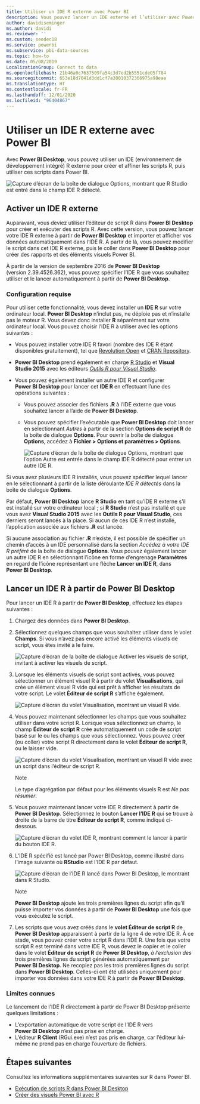 ```yaml
---
title: Utiliser un IDE R externe avec Power BI
description: Vous pouvez lancer un IDE externe et l’utiliser avec Power BI.
author: davidiseminger
ms.author: davidi
ms.reviewer: ''
ms.custom: seodec18
ms.service: powerbi
ms.subservice: pbi-data-sources
ms.topic: how-to
ms.date: 05/08/2019
LocalizationGroup: Connect to data
ms.openlocfilehash: 21b46a0c7637509fa54c3d7ed2b5551cde05f784
ms.sourcegitcommit: 653e18d7041d3dd1cf7a38010372366975a98eae
ms.translationtype: HT
ms.contentlocale: fr-FR
ms.lasthandoff: 12/01/2020
ms.locfileid: "96404867"
---
```

# <a name="use-an-external-r-ide-with-power-bi"></a>Utiliser un IDE R externe avec Power BI
Avec **Power BI Desktop**, vous pouvez utiliser un IDE (environnement de développement intégré) R externe pour créer et affiner les scripts R, puis utiliser ces scripts dans Power BI.

![Capture d’écran de la boîte de dialogue Options, montrant que R Studio est entré dans le champ IDE R détecté.](media/desktop-r-ide/r-ide_1a.png)

## <a name="enable-an-external-r-ide"></a>Activer un IDE R externe
Auparavant, vous deviez utiliser l’éditeur de script R dans **Power BI Desktop** pour créer et exécuter des scripts R. Avec cette version, vous pouvez lancer votre IDE R externe à partir de **Power BI Desktop** et importer et afficher vos données automatiquement dans l’IDE R. À partir de là, vous pouvez modifier le script dans cet IDE R externe, puis le coller dans **Power BI Desktop** pour créer des rapports et des éléments visuels Power BI.

À partir de la version de septembre 2016 de **Power BI Desktop** (version 2.39.4526.362), vous pouvez spécifier l’IDE R que vous souhaitez utiliser et le lancer automatiquement à partir de **Power BI Desktop**.

### <a name="requirements"></a>Configuration requise
Pour utiliser cette fonctionnalité, vous devez installer un **IDE R** sur votre ordinateur local. **Power BI Desktop** n’inclut pas, ne déploie pas et n’installe pas le moteur R. Vous devez donc installer **R** séparément sur votre ordinateur local. Vous pouvez choisir l’IDE R à utiliser avec les options suivantes :

* Vous pouvez installer votre IDE R favori (nombre des IDE R étant disponibles gratuitement), tel que [Revolution Open](https://mran.revolutionanalytics.com/download/) et [CRAN Repository](https://cran.r-project.org/bin/windows/base/).
* **Power BI Desktop** prend également en charge [R Studio](https://www.rstudio.com/) et **Visual Studio 2015** avec les éditeurs [*Outils R pour Visual Studio*](/visualstudio/rtvs).
* Vous pouvez également installer un autre IDE R et configurer **Power BI Desktop** pour lancer cet **IDE R** en effectuant l’une des opérations suivantes :
  
  * Vous pouvez associer des fichiers **.R** à l’IDE externe que vous souhaitez lancer à l’aide de **Power BI Desktop**.
  * Vous pouvez spécifier l’exécutable que **Power BI Desktop** doit lancer en sélectionnant *Autres* à partir de la section **Options de script R** de la boîte de dialogue **Options**. Pour ouvrir la boîte de dialogue **Options**, accédez à **Fichier > Options et paramètres > Options**.
    
    ![Capture d’écran de la boîte de dialogue Options, montrant que l’option Autre est entrée dans le champ IDE R détecté pour entrer un autre IDE R.](media/desktop-r-ide/r-ide_1b.png)

Si vous avez plusieurs IDE R installés, vous pouvez spécifier lequel lancer en le sélectionnant à partir de la liste déroulante *IDE R détectés* dans la boîte de dialogue **Options**.

Par défaut, **Power BI Desktop** lance **R Studio** en tant qu’IDE R externe s’il est installé sur votre ordinateur local ; si **R Studio** n’est pas installé et que vous avez **Visual Studio 2015** avec les **Outils R pour Visual Studio**, ces derniers seront lancés à la place. Si aucun de ces IDE R n’est installé, l’application associée aux fichiers **.R** est lancée.

Si aucune association au fichier **.R** n’existe, il est possible de spécifier un chemin d’accès à un IDE personnalisé dans la section *Accédez à votre IDE R préféré* de la boîte de dialogue **Options**. Vous pouvez également lancer un autre IDE R en sélectionnant l’icône en forme d’engrenage **Paramètres** en regard de l’icône représentant une flèche **Lancer un IDE R**, dans **Power BI Desktop**.

## <a name="launch-an-r-ide-from-power-bi-desktop"></a>Lancer un IDE R à partir de Power BI Desktop
Pour lancer un IDE R à partir de **Power BI Desktop**, effectuez les étapes suivantes :

1. Chargez des données dans **Power BI Desktop**.
2. Sélectionnez quelques champs que vous souhaitez utiliser dans le volet **Champs**. Si vous n’avez pas encore activé les éléments visuels de script, vous êtes invité à le faire.
   
   ![Capture d’écran de la boîte de dialogue Activer les visuels de script, invitant à activer les visuels de script.](media/desktop-r-ide/r-ide_3.png)
3. Lorsque les éléments visuels de script sont activés, vous pouvez sélectionner un élément visuel R à partir du volet **Visualisations**, qui crée un élément visuel R vide qui est prêt à afficher les résultats de votre script. Le volet **Éditeur de script R** s’affiche également.
   
   ![Capture d’écran du volet Visualisation, montrant un visuel R vide.](media/desktop-r-ide/r-ide_4.png)
4. Vous pouvez maintenant sélectionner les champs que vous souhaitez utiliser dans votre script R. Lorsque vous sélectionnez un champ, le champ **Éditeur de script R** crée automatiquement un code de script basé sur le ou les champs que vous sélectionnez. Vous pouvez créer (ou coller) votre script R directement dans le volet **Éditeur de script R**, ou le laisser vide.
   
   ![Capture d’écran du volet Visualisation, montrant un visuel R vide avec un script dans l’éditeur de script R.](media/desktop-r-ide/r-ide_5.png)
   
   > [!NOTE]
   > Le type d’agrégation par défaut pour les éléments visuels R est *Ne pas résumer*.
   > 
   > 
5. Vous pouvez maintenant lancer votre IDE R directement à partir de **Power BI Desktop**. Sélectionnez le bouton **Lancer l’IDE R** qui se trouve à droite de la barre de titre **Éditeur de script R**, comme indiqué ci-dessous.
   
   ![Capture d’écran du volet IDE R, montrant comment le lancer à partir du bouton IDE R.](media/desktop-r-ide/r-ide_6.png)
6. L’IDE R spécifié est lancé par Power BI Desktop, comme illustré dans l’image suivante où **RStudio** est l’IDE R par défaut.
   
   ![Capture d’écran de l’IDE R lancé dans Power BI Desktop, le montrant dans R Studio.](media/desktop-r-ide/r-ide_7.png)
   
   > [!NOTE]
   > **Power BI Desktop** ajoute les trois premières lignes du script afin qu’il puisse importer vos données à partir de **Power BI Desktop** une fois que vous exécutez le script.
   > 
   > 
7. Les scripts que vous avez créés dans le **volet Éditeur de script R** de **Power BI Desktop** apparaissent à partir de la ligne 4 de votre IDE R. À ce stade, vous pouvez créer votre script R dans l’IDE R. Une fois que votre script R est terminé dans votre IDE R, vous devez le copier et le coller dans le volet **Éditeur de script R** de **Power BI Desktop**, *à l’exclusion des* trois premières lignes du script générées automatiquement par **Power BI Desktop**. Ne recopiez pas les trois premières lignes du script dans **Power BI Desktop**. Celles-ci ont été utilisées uniquement pour importer vos données dans votre IDE R à partir de **Power BI Desktop**.

### <a name="known-limitations"></a>Limites connues
Le lancement de l’IDE R directement à partir de Power BI Desktop présente quelques limitations :

* L’exportation automatique de votre script de l’IDE R vers **Power BI Desktop** n’est pas prise en charge.
* L’éditeur **R Client** (RGui.exe) n’est pas pris en charge, car l’éditeur lui-même ne prend pas en charge l’ouverture de fichiers.

## <a name="next-steps"></a>Étapes suivantes
Consultez les informations supplémentaires suivantes sur R dans Power BI.

* [Exécution de scripts R dans Power BI Desktop](desktop-r-scripts.md)
* [Créer des visuels Power BI avec R](../create-reports/desktop-r-visuals.md)
